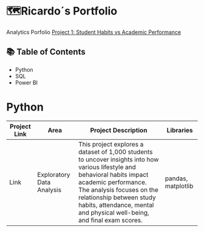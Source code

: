 # 🗺**Ricardo´s Portfolio**
Analytics Porfolio
[Project 1: Student Habits vs Academic Performance](https://www.example.com)

## 📚 **Table of Contents**

- Python
- SQL
- Power BI

# **Python**
| Project Link      |    Area   | Project Description      | Libraries
|---------------|---------------|---------------|---------------|
| Link | Exploratory Data Analysis | This project explores a dataset of 1,000 students to uncover insights into how various lifestyle and behavioral habits impact academic performance. The analysis focuses on the relationship between study habits, attendance, mental and physical well-being, and final exam scores. | pandas, matplotlib

